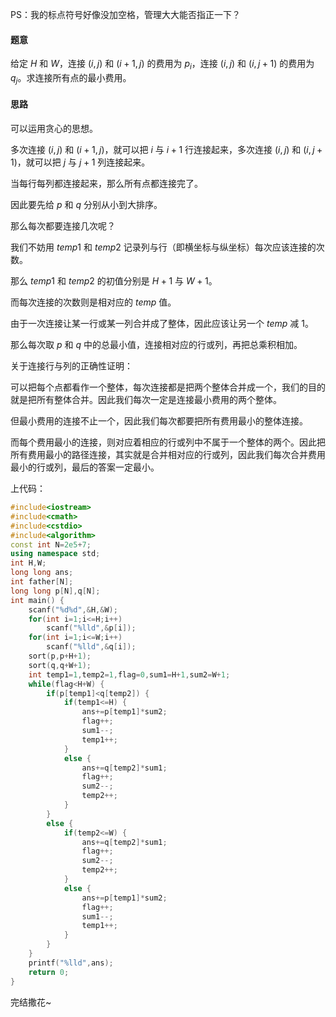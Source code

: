 PS：我的标点符号好像没加空格，管理大大能否指正一下？

#### 题意

给定 $H$ 和 $W$，连接 $(i,j)$ 和 $(i+1,j)$ 的费用为 $p_i$，连接 $(i,j)$ 和 $(i,j+1)$ 的费用为 $q_j$。求连接所有点的最小费用。

#### 思路

可以运用贪心的思想。

多次连接 $(i,j)$ 和 $(i+1,j)$，就可以把 $i$ 与 $i+1$ 行连接起来，多次连接 $(i,j)$ 和 $(i,j+1)$，就可以把 $j$ 与 $j+1$ 列连接起来。

当每行每列都连接起来，那么所有点都连接完了。

因此要先给 $p$ 和 $q$ 分别从小到大排序。

那么每次都要连接几次呢？

我们不妨用 $temp1$ 和 $temp2$ 记录列与行（即横坐标与纵坐标）每次应该连接的次数。

那么 $temp1$ 和 $temp2$ 的初值分别是 $H+1$ 与 $W+1$。

而每次连接的次数则是相对应的 $temp$ 值。

由于一次连接让某一行或某一列合并成了整体，因此应该让另一个 $temp$ 减 $1$。

那么每次取 $p$ 和 $q$ 中的总最小值，连接相对应的行或列，再把总乘积相加。

关于连接行与列的正确性证明：

可以把每个点都看作一个整体，每次连接都是把两个整体合并成一个，我们的目的就是把所有整体合并。因此我们每次一定是连接最小费用的两个整体。

但最小费用的连接不止一个，因此我们每次都要把所有费用最小的整体连接。

而每个费用最小的连接，则对应着相应的行或列中不属于一个整体的两个。因此把所有费用最小的路径连接，其实就是合并相对应的行或列，因此我们每次合并费用最小的行或列，最后的答案一定最小。

上代码：
```cpp
#include<iostream>
#include<cmath>
#include<cstdio>
#include<algorithm>
const int N=2e5+7;
using namespace std;
int H,W;
long long ans;
int father[N];
long long p[N],q[N];
int main() {
	scanf("%d%d",&H,&W);
	for(int i=1;i<=H;i++)
		scanf("%lld",&p[i]);
	for(int i=1;i<=W;i++)
		scanf("%lld",&q[i]);
	sort(p,p+H+1);
	sort(q,q+W+1);
	int temp1=1,temp2=1,flag=0,sum1=H+1,sum2=W+1;
	while(flag<H+W) {
		if(p[temp1]<q[temp2]) {
			if(temp1<=H) {
				ans+=p[temp1]*sum2;
				flag++;
				sum1--;
				temp1++;
			}
			else {
				ans+=q[temp2]*sum1;
				flag++;
				sum2--;
				temp2++;
			}
		}
		else {
			if(temp2<=W) {
				ans+=q[temp2]*sum1;
				flag++;
				sum2--;
				temp2++;
			}
			else {
				ans+=p[temp1]*sum2;
				flag++;
				sum1--;
				temp1++;
			}
		}
	}
	printf("%lld",ans);
	return 0;
}
```
完结撒花~
